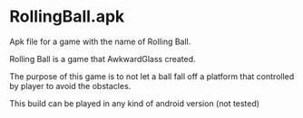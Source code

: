 # RollingBall.apk
Apk file for a game with the name of Rolling Ball.

Rolling Ball is a game that AwkwardGlass created.

The purpose of this game is to not let a ball fall off a platform that controlled by player to avoid the obstacles.

This build can be played in any kind of android version (not tested)
